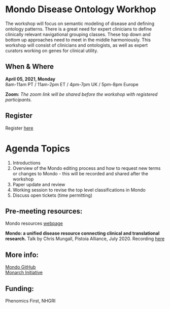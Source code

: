 ---
---
# Mondo Disease Ontology Workhop


The workshop will focus on semantic modeling of disease and defining ontology patterns. There is a great need for expert clinicians to define clinically relevant navigational grouping classes. These top down and bottom up approaches need to meet in the middle harmoniously. This workshop will consist of clinicians and ontologists, as well as expert curators working on genes for clinical utility.

## When & Where

**April 05, 2021, Monday**  
8am-11am PT / 11am-2pm ET / 4pm-7pm UK / 5pm-8pm Europe

**Zoom:** _The zoom link will be shared before the workshop with registered participants._


## Register

Register [here](https://docs.google.com/forms/d/e/1FAIpQLScue_MrebrF4Q1i1ikB5LnRZQFxmhosPqUSymYgLsEorMoZIQ/viewform?gxids=7628)


# Agenda Topics

1. Introductions
2. Overview of the Mondo editing process and how to request new terms or changes to Mondo - this will be recorded and shared after the workshop
3. Paper update and review
4. Working session to revise the top level classifications in Mondo
5. Discuss open tickets (time permitting)


## Pre-meeting resources:

Mondo resources [webpage](https://mondo.monarchinitiative.org/pages/resources/)

**Mondo: a unified disease resource connecting clinical and translational research.** Talk by Chris Mungall, Pistoia Alliance, July 2020. Recording [here](https://mondo.monarchinitiative.org/pages/resources/)


## More info:
[Mondo GitHub](https://github.com/monarch-initiative/mondo)   
[Monarch Initiative](https://monarchinitiative.org/)

## Funding:

Phenomics First, NHGRI

